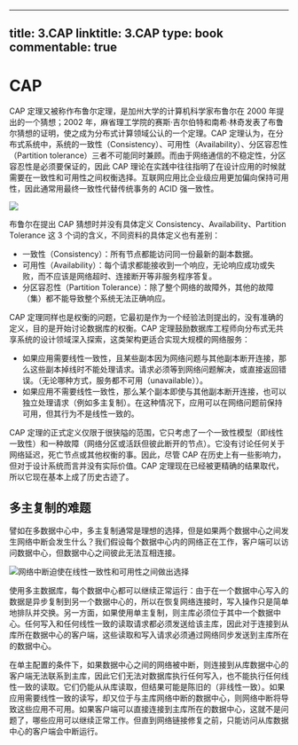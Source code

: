 
---
title: 3.CAP
linktitle: 3.CAP
type: book
commentable: true
---

# CAP

CAP 定理又被称作布鲁尔定理，是加州大学的计算机科学家布鲁尔在 2000 年提出的一个猜想；2002 年，麻省理工学院的赛斯·吉尔伯特和南希·林奇发表了布鲁尔猜想的证明，使之成为分布式计算领域公认的一个定理。CAP 定理认为，在分布式系统中，系统的一致性（Consistency）、可用性（Availability）、分区容忍性（Partition tolerance）三者不可能同时兼顾。而由于网络通信的不稳定性，分区容忍性是必须要保证的，因此 CAP 理论在实践中往往指明了在设计应用的时候就需要在一致性和可用性之间权衡选择。互联网应用比企业级应用更加偏向保持可用性，因此通常用最终一致性代替传统事务的 ACID 强一致性。

![](https://i.postimg.cc/6pQXVrH1/image.png)

布鲁尔在提出 CAP 猜想时并没有具体定义 Consistency、Availability、Partition Tolerance 这 3 个词的含义，不同资料的具体定义也有差别：

- 一致性（Consistency）：所有节点都能访问同一份最新的副本数据。
- 可用性（Availability）：每个请求都能接收到一个响应，无论响应成功或失败，而不应该是网络超时、连接断开等非服务程序答复。
- 分区容忍性（Partition Tolerance）：除了整个网络的故障外，其他的故障（集）都不能导致整个系统无法正确响应。

CAP 定理同样也是权衡的问题，它最初是作为一个经验法则提出的，没有准确的定义，目的是开始讨论数据库的权衡。CAP 定理鼓励数据库工程师向分布式无共享系统的设计领域深入探索，这类架构更适合实现大规模的网络服务：

- 如果应用需要线性一致性，且某些副本因为网络问题与其他副本断开连接，那么这些副本掉线时不能处理请求。请求必须等到网络问题解决，或直接返回错误。（无论哪种方式，服务都不可用（unavailable））。
- 如果应用不需要线性一致性，那么某个副本即使与其他副本断开连接，也可以独立处理请求（例如多主复制）。在这种情况下，应用可以在网络问题前保持可用，但其行为不是线性一致的。

CAP 定理的正式定义仅限于很狭隘的范围，它只考虑了一个一致性模型（即线性一致性）和一种故障（网络分区或活跃但彼此断开的节点）。它没有讨论任何关于网络延迟，死亡节点或其他权衡的事。因此，尽管 CAP 在历史上有一些影响力，但对于设计系统而言并没有实际价值。CAP 定理现在已经被更精确的结果取代，所以它现在基本上成了历史古迹了。

## 多主复制的难题

譬如在多数据中心中，多主复制通常是理想的选择，但是如果两个数据中心之间发生网络中断会发生什么？我们假设每个数据中心内的网络正在工作，客户端可以访问数据中心，但数据中心之间彼此无法互相连接。

![网络中断迫使在线性一致性和可用性之间做出选择](https://s2.ax1x.com/2020/02/16/39BtoT.png)

使用多主数据库，每个数据中心都可以继续正常运行：由于在一个数据中心写入的数据是异步复制到另一个数据中心的，所以在恢复网络连接时，写入操作只是简单地排队并交换。另一方面，如果使用单主复制，则主库必须位于其中一个数据中心。任何写入和任何线性一致的读取请求都必须发送给该主库，因此对于连接到从库所在数据中心的客户端，这些读取和写入请求必须通过网络同步发送到主库所在的数据中心。

在单主配置的条件下，如果数据中心之间的网络被中断，则连接到从库数据中心的客户端无法联系到主库，因此它们无法对数据库执行任何写入，也不能执行任何线性一致的读取。它们仍能从从库读取，但结果可能是陈旧的（非线性一致）。如果应用需要线性一致的读写，却又位于与主库网络中断的数据中心，则网络中断将导致这些应用不可用。如果客户端可以直接连接到主库所在的数据中心，这就不是问题了，哪些应用可以继续正常工作。但直到网络链接修复之前，只能访问从库数据中心的客户端会中断运行。

    
